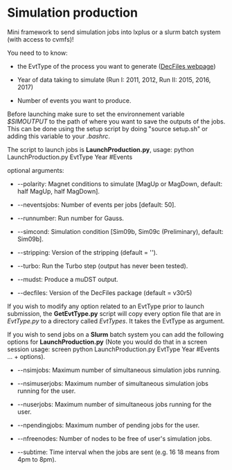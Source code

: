 # Simulation production

Mini framework to send simulation jobs into lxplus or a slurm batch system (with access to cvmfs)!

You need to to know:

* the EvtType of the process you want to generate ([DecFiles webpage](http://lhcb-release-area.web.cern.ch/LHCb-release-area/DOC/decfiles/releases/dev/table_evttype.php))	

* Year of data taking to simulate (Run I: 2011, 2012, Run II: 2015, 2016, 2017)

* Number of events you want to produce.
	
Before launching make sure to set the environnement variable _$SIMOUTPUT_ to the path of where you want to save the outputs of the jobs. This can be done using the setup script by doing "source setup.sh" or adding this variable to your _.bashrc_.

The script to launch jobs is **LaunchProduction.py**, usage: python LaunchProduction.py EvtType Year #Events

optional arguments:

* --polarity: Magnet conditions to simulate [MagUp or MagDown, default: half MagUp, half MagDown].

* --neventsjobs: Number of events per jobs [default: 50]. 

* --runnumber: Run number for Gauss.

* --simcond: Simulation condition [Sim09b, Sim09c (Preliminary), default: Sim09b].

* --stripping: Version of the stripping (default = '').

* --turbo: Run the Turbo step (output has never been tested).

* --mudst: Produce a muDST output.

* --decfiles: Version of the DecFiles package (default = v30r5)
	
If you wish to modify any option related to an EvtType prior to launch submission, the **GetEvtType.py** script will copy every option file that are in _EvtType.py_ to a directory called _EvtTypes_. It takes the EvtType as argument.

If you wish to send jobs on a **Slurm** batch system you can add the following options for **LaunchProduction.py** (Note you would do that in a screen session usage: screen python LaunchProduction.py EvtType Year #Events ... + options).

* --nsimjobs: Maximum number of simultaneous simulation jobs running.
		
* --nsimuserjobs: Maximum number of simultaneous simulation jobs running for the user.
												
* --nuserjobs: Maximum number of simultaneous jobs running for the user.
												
* --npendingjobs: Maximum number of pending jobs for the user.

* --nfreenodes: Number of nodes to be free of user's simulation jobs.
		
* --subtime: Time interval when the jobs are sent (e.g. 16 18 means from 4pm to 8pm).
